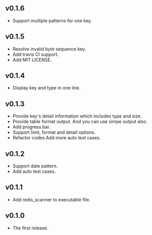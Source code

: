 ## v0.1.6
 * Support multiple patterns for one key.

## v0.1.5
 * Resolve invalid byte sequence key.
 * Add travis CI support.
 * Add MIT LICENSE.

## v0.1.4
 * Display key and type in one line.

## v0.1.3

 * Provide key's detail information which includes type and size.
 * Provide table format output. And you can use simpe output also.
 * Add progress bar.
 * Support limit, format and detail options.
 * Refactor codes.Add more auto test cases.

## v0.1.2

 * Support date pattern.
 * Add auto test cases.

## v0.1.1

 * Add redis_scanner to executable file.

## v0.1.0

 * The first release.
